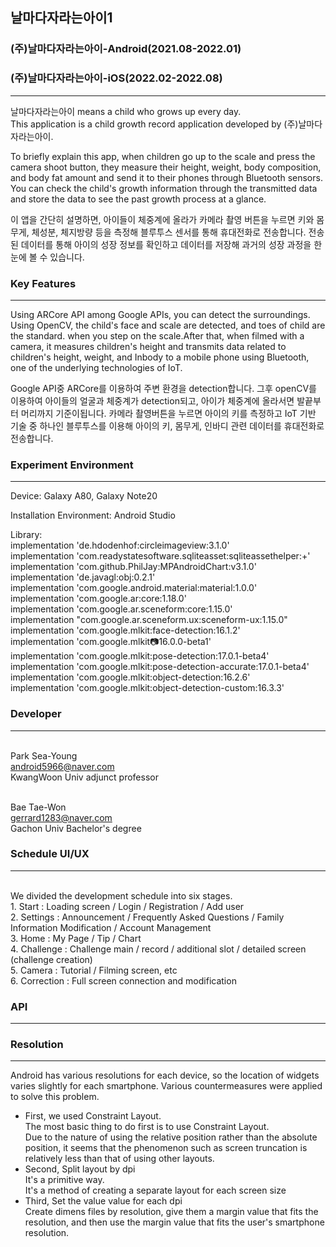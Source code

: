 ## 날마다자라는아이1
### (주)날마다자라는아이-Android(2021.08-2022.01) 
### (주)날마다자라는아이-iOS(2022.02-2022.08) 
***
날마다자라는아이 means a child who grows up every day.
</br>This application is a child growth record application developed by (주)날마다자라는아이.

To briefly explain this app, when children go up to the scale and press the camera shoot button, they measure their height, weight, body composition, and body fat amount and send it to their phones through Bluetooth sensors.
You can check the child's growth information through the transmitted data and store the data to see the past growth process at a glance.

이 앱을 간단히 설명하면, 아이들이 체중계에 올라가 카메라 촬영 버튼을 누르면 키와 몸무게, 체성분, 체지방량 등을 측정해 블루투스 센서를 통해 휴대전화로 전송합니다.
전송된 데이터를 통해 아이의 성장 정보를 확인하고 데이터를 저장해 과거의 성장 과정을 한눈에 볼 수 있습니다.

### Key Features
***
Using ARCore API among Google APIs, you can detect the surroundings. Using OpenCV, the child's face and scale are detected, and toes of child are the standard. when you step on the scale.After that, when filmed with a camera, it measures children's height and transmits data related to children's height, weight, and Inbody to a mobile phone using Bluetooth, one of the underlying technologies of IoT.

Google API중 ARCore를 이용하여 주변 환경을 detection합니다. 그후 openCV를 이용하여 아이들의 얼굴과 체중계가 detection되고, 아이가 체중계에 올라서면 발끝부터 머리까지 기준이됩니다. 카메라 촬영버튼을 누르면 아이의 키를 측정하고 IoT 기반 기술 중 하나인 블루투스를 이용해 아이의 키, 몸무게, 인바디 관련 데이터를 휴대전화로 전송합니다.

### Experiment Environment
***
Device: Galaxy A80, Galaxy Note20

Installation Environment: Android Studio

Library:
</br>implementation 'de.hdodenhof:circleimageview:3.1.0'
</br>implementation 'com.readystatesoftware.sqliteasset:sqliteassethelper:+'
</br>implementation 'com.github.PhilJay:MPAndroidChart:v3.1.0'
</br>implementation 'de.javagl:obj:0.2.1'
</br>implementation 'com.google.android.material:material:1.0.0'
</br>implementation 'com.google.ar:core:1.18.0'
</br>implementation 'com.google.ar.sceneform:core:1.15.0'
</br>implementation "com.google.ar.sceneform.ux:sceneform-ux:1.15.0"
</br>implementation 'com.google.mlkit:face-detection:16.1.2'
</br>implementation 'com.google.mlkit:camera:16.0.0-beta1'
</br>implementation 'com.google.mlkit:pose-detection:17.0.1-beta4'
</br>implementation 'com.google.mlkit:pose-detection-accurate:17.0.1-beta4'
</br>implementation 'com.google.mlkit:object-detection:16.2.6'
</br>implementation 'com.google.mlkit:object-detection-custom:16.3.3'
    
### Developer
***
</br>Park Sea-Young
</br>android5966@naver.com
</br>KwangWoon Univ adjunct professor

</br>Bae Tae-Won
</br>gerrard1283@naver.com
</br>Gachon Univ Bachelor's degree 


### Schedule UI/UX
***
</br>We divided the development schedule into six stages.
</br>1. Start : Loading screen / Login / Registration / Add user
</br>2. Settings : Announcement / Frequently Asked Questions / Family Information Modification / Account Management
</br>3. Home : My Page / Tip / Chart
</br>4. Challenge : Challenge main / record / additional slot / detailed screen (challenge creation)
</br>5. Camera : Tutorial / Filming screen, etc
</br>6. Correction : Full screen connection and modification

### API
***

### Resolution
***
Android has various resolutions for each device, so the location of widgets varies slightly for each smartphone.
Various countermeasures were applied to solve this problem.
- First, we used Constraint Layout.
</br>The most basic thing to do first is to use Constraint Layout.
</br>Due to the nature of using the relative position rather than the absolute position, it seems that the phenomenon such as screen truncation is relatively less than that of using other layouts.
- Second, Split layout by dpi
</br>It's a primitive way.
</br>It's a method of creating a separate layout for each screen size
- Third, Set the value value for each dpi
</br>Create dimens files by resolution, give them a margin value that fits the resolution, and then use the margin value that fits the user's smartphone resolution.
